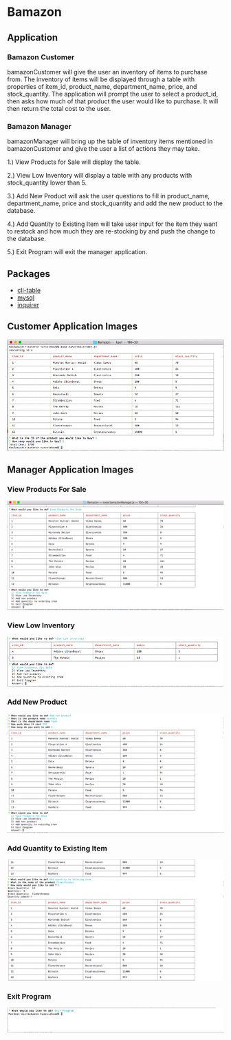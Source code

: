 # Bamazon

## Application

### Bamazon Customer
bamazonCustomer will give the user an inventory of items to purchase from. The inventory of items will be displayed through a table with properties of item_id, product_name, department_name, price, and stock_quantity. The application will prompt the user to select a product_id, then asks how much of that product the user would like to purchase. It will then return the total cost to the user.

### Bamazon Manager
bamazonManager will bring up the table of inventory items mentioned in bamazonCustomer and give the user a list of actions they may take. 

1.) View Products for Sale will display the table.

2.) View Low Inventory will display a table with any products with stock_quantity lower than 5. 

3.) Add New Product will ask the user questions to fill in product_name, department_name, price and stock_quantity and add the new product to the database. 

4.) Add Quantity to Existing Item will take user input for the item they want to restock and how much they are re-stocking by and push the change to the database.

5.) Exit Program will exit the manager application.

## Packages
* [cli-table](https://www.npmjs.com/package/cli-table)
* [mysql](https://www.npmjs.com/package/mysql)
* [inquirer](https://www.npmjs.com/package/inquirer)

## Customer Application Images 
![Customer Application](https://github.com/Harpsichord92/Bamazon/blob/master/assets/Customer%20Application%20Runthrough.png)
## Manager Application Images

### View Products For Sale
![View Products For Sale](https://github.com/Harpsichord92/Bamazon/blob/master/assets/Manager%20Inventory%20Check.png)

### View Low Inventory
![View Low Inventory](https://github.com/Harpsichord92/Bamazon/blob/master/assets/Manager%20View%20Low%20Inventory.png)

### Add New Product
![Add New Product](https://github.com/Harpsichord92/Bamazon/blob/master/assets/Manager%20Add%20New%20Product.png)

### Add Quantity to Existing Item
![Add Quantity to Existing Item](https://github.com/Harpsichord92/Bamazon/blob/master/assets/Manager%20Add%20Quantity.png)

### Exit Program
![Exit Program](https://github.com/Harpsichord92/Bamazon/blob/master/assets/Manager%20Exit%20Program.png)
